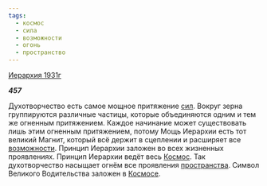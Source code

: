 ```yaml
---
tags:
  - космос
  - сила
  - возможности
  - огонь
  - пространство
---
```

[Иерархия 1931г](https://127.0.0.1:4002/agni/1931)

___457___

Духотворчество есть самое мощное притяжение [сил](../../../tags/#сила). Вокруг зерна группируются различные частицы, которые объединяются одним и тем же огненным притяжением. Каждое начинание может существовать лишь этим огненным притяжением, потому Мощь Иерархии есть тот великий Магнит, который всё держит в сцеплении и расширяет все [возможности](../../../tags/#возможности). Принцип Иерархии заложен во всех жизненных проявлениях. Принцип Иерархии ведёт весь [Космос](../../../tags/#космос). Так духотворчество насыщает огнём все проявления [пространства](../../../tags/#пространство). Символ Великого Водительства заложен в [Космосе](../../../tags/#космос).   

